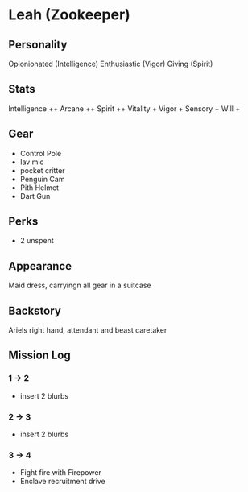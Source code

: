 # Leah (Zookeeper)

## Personality 

Opionionated (Intelligence)
Enthusiastic (Vigor)
Giving (Spirit)

## Stats

Intelligence ++ Arcane ++   Spirit ++ Vitality + Vigor + Sensory + Will +
## Gear 
- Control Pole
- lav mic
- pocket critter
- Penguin Cam
- Pith Helmet
- Dart Gun

## Perks

- 2 unspent

## Appearance

Maid dress, carryingn all gear in a suitcase

## Backstory

Ariels right hand, attendant and beast caretaker 

## Mission Log

### 1 -> 2

- insert 2 blurbs

### 2 -> 3
- insert 2 blurbs

### 3 -> 4

- Fight fire with Firepower
- Enclave recruitment drive
